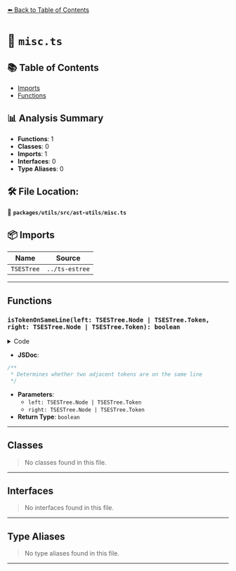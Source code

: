 [⬅️ Back to Table of Contents](../../../../index.md)

# 📄 `misc.ts`

## 📚 Table of Contents

- [Imports](#imports)
- [Functions](#functions)

## 📊 Analysis Summary

- **Functions**: 1
- **Classes**: 0
- **Imports**: 1
- **Interfaces**: 0
- **Type Aliases**: 0

## 🛠️ File Location:
📂 **`packages/utils/src/ast-utils/misc.ts`**

## 📦 Imports

| Name | Source |
|------|--------|
| `TSESTree` | `../ts-estree` |


---

## Functions

### `isTokenOnSameLine(left: TSESTree.Node | TSESTree.Token, right: TSESTree.Node | TSESTree.Token): boolean`

<details><summary>Code</summary>

```ts
export function isTokenOnSameLine(
  left: TSESTree.Node | TSESTree.Token,
  right: TSESTree.Node | TSESTree.Token,
): boolean {
  return left.loc.end.line === right.loc.start.line;
}
```
</details>

- **JSDoc**:
```ts
/**
 * Determines whether two adjacent tokens are on the same line
 */
```

- **Parameters**:
  - `left: TSESTree.Node | TSESTree.Token`
  - `right: TSESTree.Node | TSESTree.Token`
- **Return Type**: `boolean`

---

## Classes

> No classes found in this file.


---

## Interfaces

> No interfaces found in this file.


---

## Type Aliases

> No type aliases found in this file.


---